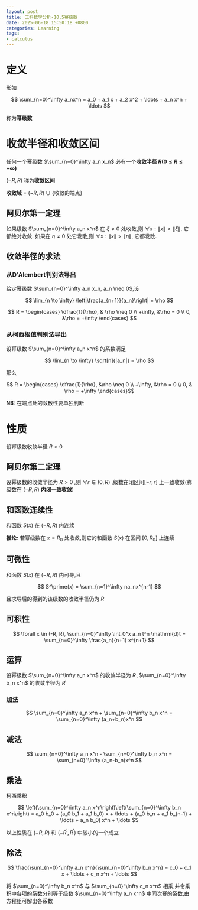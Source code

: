 ```yaml
---
layout: post
title: 工科数学分析-10.5幂级数
date: 2025-06-18 15:50:18 +0800
categories: Learning
tags:
- calculus
---
```

# 定义

形如

$$ \sum_{n=0}^\infty a_nx^n = a_0 + a_1 x + a_2 x^2 + \ldots + a_n x^n + \ldots $$

称为**幂级数**

# 收敛半径和收敛区间

任何一个幂级数 $\sum_{n=0}^\infty a_n x_n$ 必有一个**收敛半径 $R (0 \leq R \leq +\infty)$**

$(-R, R)$ 称为**收敛区间**

**收敛域** = $(-R, R) \cup \{\text{收敛的端点}\}$

## 阿贝尔第一定理

如果级数 $\sum_{n=0}^\infty a_n x^n$ 在 $\xi \neq 0$ 处收敛,则 $\forall x:\|x\| \lt \|\xi\|$, 它都绝对收敛. 如果在 $\eta \neq 0$ 处它发散,则 $\forall x: \|x\| \gt \|\eta\|$, 它都发散.

## 收敛半径的求法

### 从D'Alembert判别法导出

给定幂级数 $\sum_{n=0}^\infty a_n x_n, a_n \neq 0$,设

$$ \lim_{n \to \infty} \left|\frac{a_{n+1}}{a_n}\right| = \rho $$

$$ R = \begin{cases} \dfrac{1}{\rho}, & \rho \neq 0 \\ +\infty, &\rho = 0 \\ 0, &\rho = +\infty \end{cases} $$

### 从柯西根值判别法导出

设幂级数 $\sum_{n=0}^\infty a_n x^n$ 的系数满足

$$ \lim_{n \to \infty} \sqrt[n]{|a_n|} = \rho $$

那么

$$ R = \begin{cases} \dfrac{1}{\rho}, &\rho \neq 0 \\ +\infty, &\rho = 0 \\ 0, & \rho = +\infty \end{cases}$$

**NB:** 在端点处的敛散性要单独判断

# 性质

设幂级数收敛半径 $R \gt 0$

## 阿贝尔第二定理

设幂级数的收敛半径为 $R \gt 0$ ,则 $\forall r \in (0, R)$ ,级数在闭区间$[-r, r]$ 上一致收敛(称级数在 $(-R,R)$ **内闭一致收敛**)

## 和函数连续性

和函数 $S(x)$ 在 $(-R, R)$ 内连续

**推论:** 若幂级数在 $x=R_0$ 处收敛,则它的和函数 $S(x)$ 在区间 $[0, R_0]$ 上连续

## 可微性

和函数 $S(x)$ 在 $(-R,R)$ 内可导,且

$$ S^\prime(x) = \sum_{n=1}^\infty na_nx^{n-1} $$

且求导后的得到的该级数的收敛半径仍为 $R$

## 可积性

$$ \forall x \in (-R, R), \sum_{n=0}^\infty \int_0^x a_n t^n \mathrm{d}t = \sum_{n=0}^\infty \frac{a_n}{n+1} x^{n+1} $$

## 运算

设幂级数 $\sum_{n=0}^\infty a_n x^n$ 的收敛半径为 $R$ ,$\sum_{n=0}^\infty b_n x^n$ 的收敛半径为 $R^\prime$

### 加法

$$ \sum_{n=0}^\infty a_n x^n + \sum_{n=0}^\infty b_n x^n = \sum_{n=0}^\infty (a_n+b_n)x^n $$

## 减法

$$ \sum_{n=0}^\infty a_n x^n - \sum_{n=0}^\infty b_n x^n = \sum_{n=0}^\infty (a_n-b_n)x^n $$

## 乘法

柯西乘积

$$ \left(\sum_{n=0}^\infty a_n x^n\right)\left(\sum_{n=0}^\infty b_n x^n\right) = a_0 b_0 + (a_0 b_1 + a_1 b_0) x + \ldots + (a_0 b_n + a_1 b_{n-1} + \ldots + a_n b_0) x^n + \ldots $$

以上性质在 $(-R, R)$ 和 $(-R^\prime, R^\prime)$ 中较小的一个成立

## 除法

$$ \frac{\sum_{n=0}^\infty a_n x^n}{\sum_{n=0}^\infty b_n x^n} = c_0 + c_1 x + \ldots + c_n x^n + \ldots $$

将 $\sum_{n=0}^\infty b_n x^n$ 与 $\sum_{n=0}^\infty c_n x^n$ 相乘,并令乘积中各项的系数分别等于级数 $\sum_{n=0}^\infty a_n x^n$ 中同次幂的系数,由方程组可解出各系数

